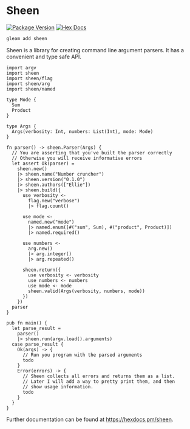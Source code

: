 # Sheen

[![Package Version](https://img.shields.io/hexpm/v/sheen)](https://hex.pm/packages/sheen)
[![Hex Docs](https://img.shields.io/badge/hex-docs-ffaff3)](https://hexdocs.pm/sheen/)

```sh
gleam add sheen
```

Sheen is a library for creating command line argument parsers. It has a convenient and type safe API.

```gleam
import argv
import sheen
import sheen/flag
import sheen/arg
import sheen/named

type Mode {
  Sum
  Product
}

type Args {
  Args(verbosity: Int, numbers: List(Int), mode: Mode)
}

fn parser() -> sheen.Parser(Args) {
  // You are asserting that you've built the parser correctly
  // Otherwise you will receive informative errors
  let assert Ok(parser) =
    sheen.new()
    |> sheen.name("Number cruncher")
    |> sheen.version("0.1.0")
    |> sheen.authors(["Ellie"])
    |> sheen.build({
      use verbosity <-
        flag.new("verbose")
        |> flag.count()

      use mode <-
        named.new("mode")
        |> named.enum([#("sum", Sum), #("product", Product)])
        |> named.required()

      use numbers <-
        arg.new()
        |> arg.integer()
        |> arg.repeated()

      sheen.return({
        use verbosity <- verbosity
        use numbers <- numbers
        use mode <- mode
        sheen.valid(Args(verbosity, numbers, mode))
      })
    })
  parser
}

pub fn main() {
  let parse_result =
    parser()
    |> sheen.run(argv.load().arguments)
  case parse_result {
    Ok(args) -> {
      // Run you program with the parsed arguments
      todo
    }
    Error(errors) -> {
      // Sheen collects all errors and returns them as a list.
      // Later I will add a way to pretty print them, and then
      // show usage information.
      todo
    }
  }
}
```

Further documentation can be found at <https://hexdocs.pm/sheen>.
